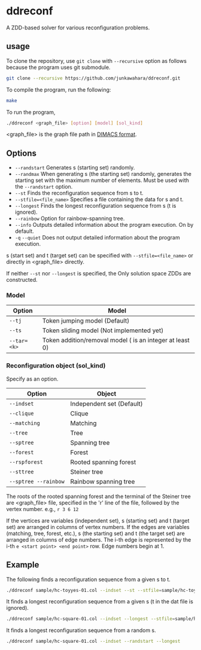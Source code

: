 # ddreconf

A ZDD-based solver for various reconfiguration problems.

## usage

To clone the repository, use `git clone` with `--recursive` option as follows because the program uses git submodule.

```bash
git clone --recursive https://github.com/junkawahara/ddreconf.git
```

To compile the program, run the following:

```bash
make
```

To run the program,

```bash
./ddreconf <graph_file> [option] [model] [sol_kind]
```

<graph_file> is the graph file path in [DIMACS format](https://core-challenge.github.io/2022/#file-format).

## Options

* `--randstart` Generates s (starting set) randomly.
* `--randmax` When generating s (the starting set) randomly, generates the starting set with the maximum number of elements. Must be used with the `--randstart` option.
* `--st` Finds the reconfiguration sequence from s to t.
* `--stfile=<file_name>` Specifies a file containing the data for s and t.
* `--longest` Finds the longest reconfiguration sequence from s (t is ignored).
* `--rainbow` Option for rainbow-spanning tree.
* `--info` Outputs detailed information about the program execution. On by default.
* `-q` `--quiet` Does not output detailed information about the program execution.

s (start set) and t (target set) can be specified with `--stfile=<file_name>` or directly in <graph_file> directly.

If neither `--st` nor `--longest` is specified, the
Only solution space ZDDs are constructed.

### Model

|Option|Model|
----|----
|`--tj`|Token jumping model (Default)|
|`--ts`|Token sliding model (Not implemented yet)|
|`--tar=<k>`|Token addition/removal model (<k> is an integer at least 0)|

### Reconfiguration object (sol_kind)

Specify as an option.

|Option|Object|
----|----
|`--indset`|Independent set (Default)|
|`--clique`|Clique|
|`--matching`|Matching|
|`--tree`|Tree|
|`--sptree`|Spanning tree|
|`--forest`|Forest|
|`--rspforest`|Rooted spanning forest|
|`--sttree`|Steiner tree|
|`--sptree --rainbow`|Rainbow spanning tree|

The roots of the rooted spanning forest and the terminal of the Steiner tree are
<graph_file> file, specified in the 'r' line of the file,
followed by the vertex number.
e.g., `r 3 6 12`

If the vertices are variables (independent set), s (starting set) and t (target set) are arranged in columns of vertex numbers.
If the edges are variables (matching, tree, forest, etc.), s (the starting set) and t (the target set) are arranged in columns of edge numbers.
The i-th edge is represented by the i-th `e <start point> <end point>` row. Edge numbers begin at 1.

## Example

The following finds a reconfiguration sequence from a given s to t.

```bash
./ddreconf sample/hc-toyyes-01.col --indset --st --stfile=sample/hc-toyyes-01_01.dat
```

It finds a longest reconfiguration sequence from a given s (t in the dat file is ignored).

```bash
./ddreconf sample/hc-square-01.col --indset --longest --stfile=sample/hc-square-01_01.dat
```

It finds a longest reconfiguration sequence from a random s.

```bash
./ddreconf sample/hc-square-01.col --indset --randstart --longest
```
